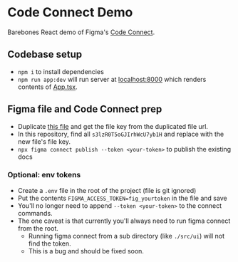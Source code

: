 # Code Connect Demo

Barebones React demo of Figma's [Code Connect](https://github.com/figma/code-connect).

## Codebase setup

- `npm i` to install dependencies
- `npm run app:dev` will run server at [localhost:8000](http://localhost:8000) which renders contents of [App.tsx](src/App.tsx).

## Figma file and Code Connect prep

- Duplicate [this file](https://www.figma.com/design/s3lzR0T5oGJIrhWcU7yb1H/%5BLAB%5D-Code-Connect-Demo?node-id=9215-9328&m=dev) and get the file key from the duplicated file url.
- In this repository, find all `s3lzR0T5oGJIrhWcU7yb1H` and replace with the new file's file key.
- `npx figma connect publish --token <your-token>` to publish the existing docs

### Optional: env tokens

- Create a `.env` file in the root of the project (file is git ignored)
- Put the contents `FIGMA_ACCESS_TOKEN=fig_yourtoken` in the file and save
- You'll no longer need to append `--token <your-token>` to the connect commands.
- The one caveat is that currently you'll always need to run figma connect from the root.
  - Running figma connect from a sub directory (like `./src/ui`) will not find the token.
  - This is a bug and should be fixed soon.
